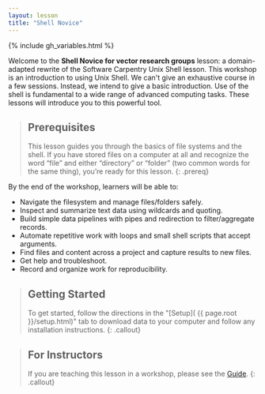 ```yaml
---
layout: lesson
title: "Shell Novice"
---
```


{% include gh_variables.html %}

Welcome to the **Shell Novice for vector research groups** lesson: a domain-adapted 
rewrite of the Software Carpentry Unix Shell lesson. This workshop is an introduction to 
using Unix Shell. We can't give an exhaustive course in a few sessions. Instead, we intend
to give a basic introduction. Use of the shell is fundamental to a wide range of advanced 
computing tasks. These lessons will introduce you to this powerful tool.

> ## Prerequisites
>
> This lesson guides you through the basics of file systems and the shell.
> If you have stored files on a computer at all and recognize the word “file”
> and either “directory” or “folder” (two common words for the same thing),
> you’re ready for this lesson.
{: .prereq}

By the end of the workshop, learners will be able to:

* Navigate the filesystem and manage files/folders safely.
* Inspect and summarize text data using wildcards and quoting.
* Build simple data pipelines with pipes and redirection to filter/aggregate records.
* Automate repetitive work with loops and small shell scripts that accept arguments.
* Find files and content across a project and capture results to new files.
* Get help and troubleshoot.
* Record and organize work for reproducibility.

> ## Getting Started
>
> To get started, follow the directions in the "[Setup](
> {{ page.root }}/setup.html)" tab to download data to your computer and follow
> any installation instructions.
{: .callout}

> ## For Instructors
>
> If you are teaching this lesson in a workshop, please see the
> [Guide](guide/).
{: .callout}
